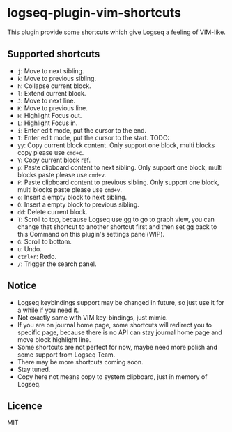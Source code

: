 # logseq-plugin-vim-shortcuts

This plugin provide some shortcuts which give Logseq a feeling of VIM-like.

## Supported shortcuts

- `j`: Move to next sibling.
- `k`: Move to previous sibling.
- `h`: Collapse current block.
- `l`: Extend current block.
- `J`: Move to next line.
- `K`: Move to previous line.
- `H`: Highlight Focus out.
- `L`: Highlight Focus in.
- `i`: Enter edit mode, put the cursor to the end.
- `I`: Enter edit mode, put the cursor to the start. TODO:
- `yy`: Copy current block content. Only support one block, multi blocks copy please use `cmd+c`.
- `Y`: Copy current block ref.
- `p`: Paste clipboard content to next sibling. Only support one block, multi blocks paste please use `cmd+v`.
- `P`: Paste clipboard content to previous sibling. Only support one block, multi blocks paste please use `cmd+v`.
- `o`: Insert a empty block to next sibling.
- `O`: Insert a empty block to previous sibling.
- `dd`: Delete current block.
- `T`: Scroll to top, because Logseq use gg to go to graph view, you can change that shortcut to another shortcut first and then set gg back to this Command on this plugin's settings panel(WIP).
- `G`: Scroll to bottom.
- `u`: Undo.
- `ctrl+r`: Redo.
- `/`: Trigger the search panel.

## Notice

* Logseq keybindings support may be changed in future, so just use it for a while if you need it.
* Not exactly same with VIM key-bindings, just mimic.
* If you are on journal home page, some shortcuts will redirect you to specific page, because there is no API can stay journal home page and move block highlight line.
* Some shortcuts are not perfect for now, maybe need more polish and some support from Logseq Team.
* There may be more shortcuts coming soon.
* Stay tuned.
* Copy here not means copy to system clipboard, just in memory of Logseq.

## Licence

MIT
